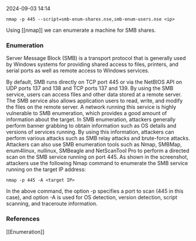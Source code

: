 
2024-09-03 14:14

```
nmap -p 445 --script=smb-enum-shares.nse,smb-enum-users.nse <ip>
```
Using [[nmap]] we can enumerate a machine for SMB shares.
### Enumeration 

Server Message Block (SMB) is a transport protocol that is generally used by Windows systems for providing shared access to files, printers, and serial ports as well as remote access to Windows services. 

By default, SMB runs directly on TCP port 445 or via the NetBIOS API on UDP ports 137 and 138 and TCP ports 137 and 139. By using the SMB service, users can access files and other data stored at a remote server. The SMB service also allows application users to read, write, and modify the files on the remote server. A network running this service is highly vulnerable to SMB enumeration, which provides a good amount of information about the target. 
In SMB enumeration, attackers generally perform banner grabbing to obtain information such as OS details and versions of services running. By using this information, attackers can perform various attacks such as SMB relay attacks and brute-force attacks. Attackers can also use SMB enumeration tools such as Nmap, SMBMap, enum4linux, nullinux, SMBeagle and NetScanTool Pro to perform a directed scan on the SMB service running on port 445. 
As shown in the screenshot, attackers use the following Nmap command to enumerate the SMB service running on the target IP address: 
```
nmap -p 445 -A <target IP> 
```
In the above command, the option -p specifies a port to scan (445 in this case), and option -A is used for OS detection, version detection, script scanning, and traceroute information.

### References
[[Enumeration]]